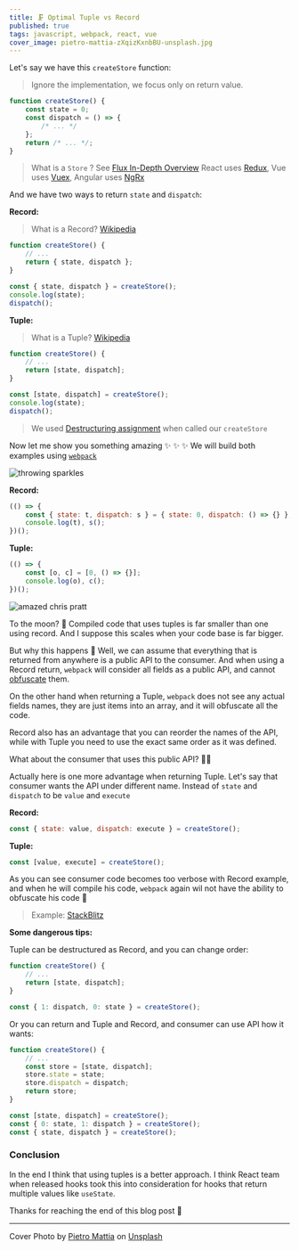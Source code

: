 ```yaml
---
title: 🗜️ Optimal Tuple vs Record
published: true
tags: javascript, webpack, react, vue
cover_image: pietro-mattia-zXqizKxnbBU-unsplash.jpg
---
```


Let's say we have this `createStore` function:

> Ignore the implementation, we focus only on return value.

```js
function createStore() {
	const state = 0;
	const dispatch = () => {
		/* ... */
	};
	return /* ... */;
}
```

> What is a `Store` ? See [Flux In-Depth Overview](https://facebook.github.io/flux/docs/in-depth-overview/#stores)
> React uses [Redux](https://redux.js.org/), Vue uses [Vuex](https://vuex.vuejs.org/), Angular uses [NgRx](https://ngrx.io/)

And we have two ways to return `state` and `dispatch`:

**Record:**

> What is a Record? [Wikipedia](<https://en.wikipedia.org/wiki/Record_(computer_science)>)

```js
function createStore() {
	// ...
	return { state, dispatch };
}

const { state, dispatch } = createStore();
console.log(state);
dispatch();
```

**Tuple:**

> What is a Tuple? [Wikipedia](https://en.wikipedia.org/wiki/Tuple)

```js
function createStore() {
	// ...
	return [state, dispatch];
}

const [state, dispatch] = createStore();
console.log(state);
dispatch();
```

> We used [Destructuring assignment](https://developer.mozilla.org/en-US/docs/Web/JavaScript/Reference/Operators/Destructuring_assignment) when called our `createStore`

Now let me show you something amazing ✨ ✨ ✨ We will build both examples using [`webpack`](https://webpack.js.org/)

![throwing sparkles](https://media.giphy.com/media/7gaLHn9ap6aNq/giphy.gif)

**Record:**

```js
(() => {
	const { state: t, dispatch: s } = { state: 0, dispatch: () => {} };
	console.log(t), s();
})();
```

**Tuple:**

```js
(() => {
	const [o, c] = [0, () => {}];
	console.log(o), c();
})();
```

![amazed chris pratt](https://media.giphy.com/media/rVVFWyTINqG7C/giphy.gif)

To the moon? 🚀 Compiled code that uses tuples is far smaller than one using record. And I suppose this scales when your code base is far bigger.

But why this happens 🤔 Well, we can assume that everything that is returned from anywhere is a public API to the consumer. And when using a Record return, `webpack` will consider all fields as a public API, and cannot [obfuscate](https://en.wikipedia.org/wiki/Obfuscation) them.

On the other hand when returning a Tuple, `webpack` does not see any actual fields names, they are just items into an array, and it will obfuscate all the code.

Record also has an advantage that you can reorder the names of the API, while with Tuple you need to use the exact same order as it was defined.

What about the consumer that uses this public API? 🧑‍💻

Actually here is one more advantage when returning Tuple. Let's say that consumer wants the API under different name. Instead of `state` and `dispatch` to be `value` and `execute`

**Record:**

```js
const { state: value, dispatch: execute } = createStore();
```

**Tuple:**

```js
const [value, execute] = createStore();
```

As you can see consumer code becomes too verbose with Record example, and when he will compile his code, `webpack` again wil not have the ability to obfuscate his code 💯

> Example: [StackBlitz](https://stackblitz.com/edit/github-vcghka?devtoolsheight=33&file=webpack.config.js)

**Some dangerous tips:**

Tuple can be destructured as Record, and you can change order:

```js
function createStore() {
	// ...
	return [state, dispatch];
}

const { 1: dispatch, 0: state } = createStore();
```

Or you can return and Tuple and Record, and consumer can use API how it wants:

```js
function createStore() {
	// ...
	const store = [state, dispatch];
	store.state = state;
	store.dispatch = dispatch;
	return store;
}

const [state, dispatch] = createStore();
const { 0: state, 1: dispatch } = createStore();
const { state, dispatch } = createStore();
```

### Conclusion

In the end I think that using tuples is a better approach.
I think React team when released hooks took this into consideration for hooks that return multiple values like `useState`.

Thanks for reaching the end of this blog post 🙏

---

Cover Photo by <a href="https://unsplash.com/@pietromattia?utm_source=unsplash&utm_medium=referral&utm_content=creditCopyText">Pietro Mattia</a> on <a href="https://unsplash.com/s/photos/sprint?utm_source=unsplash&utm_medium=referral&utm_content=creditCopyText">Unsplash</a>
